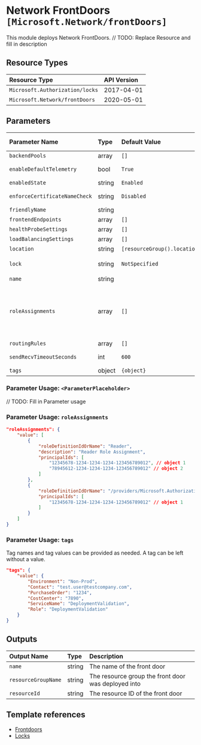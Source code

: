 # Network FrontDoors `[Microsoft.Network/frontDoors]`

This module deploys Network FrontDoors.
// TODO: Replace Resource and fill in description

## Resource Types

| Resource Type | API Version |
| :-- | :-- |
| `Microsoft.Authorization/locks` | 2017-04-01 |
| `Microsoft.Network/frontDoors` | 2020-05-01 |

## Parameters

| Parameter Name | Type | Default Value | Possible Values | Description |
| :-- | :-- | :-- | :-- | :-- |
| `backendPools` | array | `[]` |  | Optional. Backend address pool of the frontdoor resource. |
| `enableDefaultTelemetry` | bool | `True` |  | Optional. Enable telemetry via the Customer Usage Attribution ID (GUID). |
| `enabledState` | string | `Enabled` |  | Optional. State of the frontdoor resource. |
| `enforceCertificateNameCheck` | string | `Disabled` |  | Optional. Enforce certificate name check of the frontdoor resource. |
| `friendlyName` | string |  |  | Optional. Friendly name of the frontdoor resource. |
| `frontendEndpoints` | array | `[]` |  | Optional. Frontend endpoints of the frontdoor resource. |
| `healthProbeSettings` | array | `[]` |  | Optional. Heath probe settings of the frontdoor resource. |
| `loadBalancingSettings` | array | `[]` |  | Optional. Load balancing settings of the frontdoor resource. |
| `location` | string | `[resourceGroup().location]` |  | Optional. Location for all resources. |
| `lock` | string | `NotSpecified` | `[CanNotDelete, NotSpecified, ReadOnly]` | Optional. Specify the type of lock. |
| `name` | string |  |  | Required. The name of the frontDoor. |
| `roleAssignments` | array | `[]` |  | Optional. Array of role assignment objects that contain the 'roleDefinitionIdOrName' and 'principalId' to define RBAC role assignments on this resource. In the roleDefinitionIdOrName attribute, you can provide either the display name of the role definition, or its fully qualified ID in the following format: '/providers/Microsoft.Authorization/roleDefinitions/c2f4ef07-c644-48eb-af81-4b1b4947fb11' |
| `routingRules` | array | `[]` |  | Optional. Routing rules settings of the frontdoor resource. |
| `sendRecvTimeoutSeconds` | int | `600` |  | Optional. Certificate name check time of the frontdoor resource. |
| `tags` | object | `{object}` |  | Optional. Resource tags. |

### Parameter Usage: `<ParameterPlaceholder>`

// TODO: Fill in Parameter usage

### Parameter Usage: `roleAssignments`

```json
"roleAssignments": {
    "value": [
        {
            "roleDefinitionIdOrName": "Reader",
            "description": "Reader Role Assignment",
            "principalIds": [
                "12345678-1234-1234-1234-123456789012", // object 1
                "78945612-1234-1234-1234-123456789012" // object 2
            ]
        },
        {
            "roleDefinitionIdOrName": "/providers/Microsoft.Authorization/roleDefinitions/c2f4ef07-c644-48eb-af81-4b1b4947fb11",
            "principalIds": [
                "12345678-1234-1234-1234-123456789012" // object 1
            ]
        }
    ]
}
```

### Parameter Usage: `tags`

Tag names and tag values can be provided as needed. A tag can be left without a value.

```json
"tags": {
    "value": {
        "Environment": "Non-Prod",
        "Contact": "test.user@testcompany.com",
        "PurchaseOrder": "1234",
        "CostCenter": "7890",
        "ServiceName": "DeploymentValidation",
        "Role": "DeploymentValidation"
    }
}
```

## Outputs

| Output Name | Type | Description |
| :-- | :-- | :-- |
| `name` | string | The name of the front door |
| `resourceGroupName` | string | The resource group the front door was deployed into |
| `resourceId` | string | The resource ID of the front door |

## Template references

- [Frontdoors](https://docs.microsoft.com/en-us/azure/templates/Microsoft.Network/2020-05-01/frontDoors)
- [Locks](https://docs.microsoft.com/en-us/azure/templates/Microsoft.Authorization/2017-04-01/locks)
